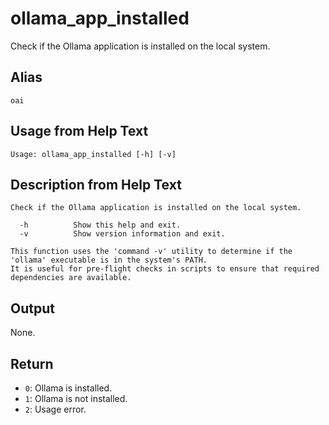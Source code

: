 # ollama_app_installed

Check if the Ollama application is installed on the local system.

## Alias

`oai`

## Usage from Help Text
```
Usage: ollama_app_installed [-h] [-v]
```

## Description from Help Text
```
Check if the Ollama application is installed on the local system.

  -h          Show this help and exit.
  -v          Show version information and exit.

This function uses the 'command -v' utility to determine if the 'ollama' executable is in the system's PATH.
It is useful for pre-flight checks in scripts to ensure that required dependencies are available.
```

## Output
None.

## Return
* `0`: Ollama is installed.
* `1`: Ollama is not installed.
* `2`: Usage error.
